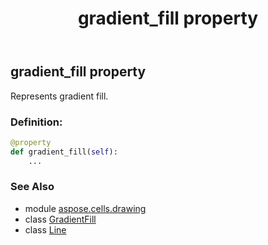 ﻿---
title: gradient_fill property
second_title: Aspose.Cells for Python via .NET API References
description: 
type: docs
weight: 140
url: /aspose.cells.drawing/line/gradient_fill/
is_root: false
---

## gradient_fill property


Represents gradient fill.
### Definition:
```python
@property
def gradient_fill(self):
    ...
```

### See Also
* module [aspose.cells.drawing](../../)
* class [GradientFill](/cells/python-net/aspose.cells.drawing/gradientfill)
* class [Line](/cells/python-net/aspose.cells.drawing/line)
